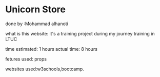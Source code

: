 










































































# Unicorn Store

done by :Mohammad alhanoti 

what is this website: it's a training project during my journey training in LTUC

time estimated: 1 hours
actual time: 8 hours

fetures used: props

websites used:w3schools,bootcamp.



























